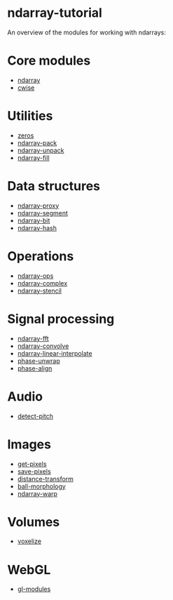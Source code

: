 ndarray-tutorial
================
An overview of the modules for working with ndarrays:

# Core modules

* [ndarray](https://github.com/mikolalysenko/ndarray)
* [cwise](https://github.com/mikolalysenko/cwise)

# Utilities

* [zeros](https://github.com/mikolalysenko/zeros)
* [ndarray-pack](https://github.com/mikolalysenko/ndarray-pack)
* [ndarray-unpack](https://github.com/mikolalysenko/ndarray-pack)
* [ndarray-fill](https://github.com/mikolalysenko/ndarray-fill)

# Data structures

* [ndarray-proxy](https://github.com/mikolalysenko/ndarray-proxy)
* [ndarray-segment](https://github.com/mikolalysenko/ndarray-segment)
* [ndarray-bit](https://github.com/mikolalysenko/ndarray-bit)
* [ndarray-hash](https://github.com/mikolalysenko/ndarray-hash)

# Operations

* [ndarray-ops](https://github.com/mikolalysenko/ndarray-ops)
* [ndarray-complex](https://github.com/mikolalysenko/ndarray-complex)
* [ndarray-stencil](https://github.com/mikolalysenko/ndarray-stencil)

# Signal processing

* [ndarray-fft](https://github.com/mikolalysenko/ndarray-fft)
* [ndarray-convolve](https://github.com/mikolalysenko/ndarray-convolve)
* [ndarray-linear-interpolate](https://github.com/mikolalysenko/ndarray-linear-interpolate)
* [phase-unwrap](https://github.com/mikolalysenko/phase-unwrap)
* [phase-align](https://github.com/mikolalysenko/phase-align)

# Audio

* [detect-pitch](https://github.com/mikolalysenko/detect-pitch)

# Images

* [get-pixels](https://github.com/mikolalysenko/get-pixels)
* [save-pixels](https://github.com/mikolalysenko/save-pixels)
* [distance-transform](https://github.com/mikolalysenko/distance-transform)
* [ball-morphology](https://github.com/mikolalysenko/ball-morphology)
* [ndarray-warp](https://github.com/mikolalysenko/ndarray-warp)

# Volumes

* [voxelize](https://github.com/mikolalysenko/voxelize)

# WebGL

* [gl-modules](https://github.com/mikolalysenko/gl-modules)

